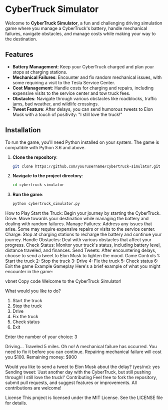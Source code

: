 # CyberTruck Simulator

Welcome to **CyberTruck Simulator**, a fun and challenging driving simulation game where you manage a CyberTruck's battery, handle mechanical failures, navigate obstacles, and manage costs while making your way to the destination.

## Features

- **Battery Management**: Keep your CyberTruck charged and plan your stops at charging stations.
- **Mechanical Failures**: Encounter and fix random mechanical issues, with some requiring a visit to the Tesla Service Center.
- **Cost Management**: Handle costs for charging and repairs, including expensive visits to the service center and tow truck fees.
- **Obstacles**: Navigate through various obstacles like roadblocks, traffic jams, bad weather, and wildlife crossings.
- **Tweet Feature**: After delays, you can send humorous tweets to Elon Musk with a touch of positivity: "I still love the truck!"

## Installation

To run the game, you'll need Python installed on your system. The game is compatible with Python 3.6 and above.

1. **Clone the repository**:
   ```bash
   git clone https://github.com/yourusername/cybertruck-simulator.git

2. **Navigate to the project directory**:
   ```bash
   cd cybertruck-simulator

3. **Run the game**:
   ```bash
   python cybertruck_simulator.py

How to Play
Start the Truck: Begin your journey by starting the CyberTruck.
Drive: Move towards your destination while managing the battery and dealing with random failures.
Manage Failures: Address any issues that arise. Some may require expensive repairs or visits to the service center.
Charge: Stop at charging stations to recharge the battery and continue your journey.
Handle Obstacles: Deal with various obstacles that affect your progress.
Check Status: Monitor your truck's status, including battery level, distance traveled, and finances.
Send Tweets: After encountering delays, choose to send a tweet to Elon Musk to lighten the mood.
Game Controls
1: Start the truck
2: Stop the truck
3: Drive
4: Fix the truck
5: Check status
6: Exit the game
Example Gameplay
Here's a brief example of what you might encounter in the game:

vbnet
Copy code
Welcome to the CyberTruck Simulator!

What would you like to do?
1. Start the truck
2. Stop the truck
3. Drive
4. Fix the truck
5. Check status
6. Exit

Enter the number of your choice: 3

Driving... Traveled 5 miles.
Oh no! A mechanical failure has occurred. You need to fix it before you can continue.
Repairing mechanical failure will cost you $100.
Remaining money: $900

Would you like to send a tweet to Elon Musk about the delay? (yes/no): yes
Sending tweet: 'Just another day with the CyberTruck, but still pushing through! I still love the truck!'
Contributing
Feel free to fork the repository, submit pull requests, and suggest features or improvements. All contributions are welcome!

License
This project is licensed under the MIT License. See the LICENSE file for details.